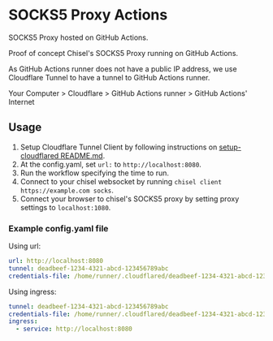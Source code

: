 # SOCKS5 Proxy Actions
SOCKS5 Proxy hosted on GitHub Actions.

Proof of concept Chisel's SOCKS5 Proxy running on GitHub Actions.

As GitHub Actions runner does not have a public IP address, we use Cloudflare Tunnel to have a tunnel to GitHub Actions runner.

Your Computer > Cloudflare > GitHub Actions runner > GitHub Actions' Internet

## Usage
1. Setup Cloudflare Tunnel Client by following instructions on [setup-cloudflared README.md](https://github.com/AnimMouse/setup-cloudflared/blob/main/README.md).
2. At the config.yaml, set `url:` to `http://localhost:8080`.
3. Run the workflow specifying the time to run.
4. Connect to your chisel websocket by running `chisel client https://example.com socks`.
5. Connect your browser to chisel's SOCKS5 proxy by setting proxy settings to `localhost:1080`.

### Example config.yaml file
Using url:
```yaml
url: http://localhost:8080
tunnel: deadbeef-1234-4321-abcd-123456789abc
credentials-file: /home/runner/.cloudflared/deadbeef-1234-4321-abcd-123456789abc.json
```
Using ingress:
```yaml
tunnel: deadbeef-1234-4321-abcd-123456789abc
credentials-file: /home/runner/.cloudflared/deadbeef-1234-4321-abcd-123456789abc.json
ingress:
  - service: http://localhost:8080
```